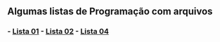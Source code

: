 <h2>Algumas listas de Programação com arquivos </h2>
<h3>
- <a href= "https://github.com/AylaRodrigues/ProgComArquivos/tree/main/Lista%2001-%20Arquivos%20de%20Texto">Lista 01<a/>
- <a href= "https://github.com/AylaRodrigues/ProgComArquivos/tree/main/Lista%2002-%20Arquivos%20Bin%C3%A1rios">Lista 02<a/>
- <a href= "[https://github.com/AylaRodrigues/ProgComArquivos/tree/main/Lista%2001-%20Arquivos%20de%20Texto](https://github.com/AylaRodrigues/ProgComArquivos/tree/main/Lista%2004-%20Estrutura%C3%A7%C3%A3o%20de%20Arquivos%20bin%C3%A1rios)">Lista 04<a/>
  </h3>
